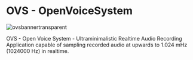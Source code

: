 # OVS - OpenVoiceSystem

![ovsbannertransparent](https://github.com/user-attachments/assets/172426a3-f58e-42c8-86e7-10719bf67c07)

OVS - Open Voice System - Ultraminimalistic Realtime Audio Recording Application capable of sampling recorded audio at upwards to 1.024 mHz (1024000 Hz) in realtime.
